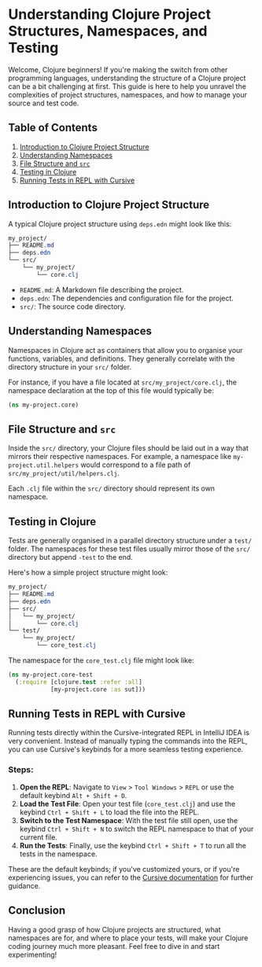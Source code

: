# Understanding Clojure Project Structures, Namespaces, and Testing

Welcome, Clojure beginners! If you're making the switch from other programming languages, understanding the structure of a Clojure project can be a bit challenging at first. This guide is here to help you unravel the complexities of project structures, namespaces, and how to manage your source and test code.

## Table of Contents

1. [Introduction to Clojure Project Structure](#introduction-to-clojure-project-structure)
2. [Understanding Namespaces](#understanding-namespaces)
3. [File Structure and `src`](#file-structure-and-src)
4. [Testing in Clojure](#testing-in-clojure)
5. [Running Tests in REPL with Cursive](#running-tests-in-repl-with-cursive)

## Introduction to Clojure Project Structure

A typical Clojure project structure using `deps.edn` might look like this:

```css
my_project/
├── README.md
├── deps.edn
└── src/
    └── my_project/
        └── core.clj
```

- `README.md`: A Markdown file describing the project.
- `deps.edn`: The dependencies and configuration file for the project.
- `src/`: The source code directory.

## Understanding Namespaces

Namespaces in Clojure act as containers that allow you to organise your functions, variables, and definitions. They generally correlate with the directory structure in your `src/` folder.

For instance, if you have a file located at `src/my_project/core.clj`, the namespace declaration at the top of this file would typically be:

```clojure
(ns my-project.core)
```

## File Structure and `src`

Inside the `src/` directory, your Clojure files should be laid out in a way that mirrors their respective namespaces. For example, a namespace like `my-project.util.helpers` would correspond to a file path of `src/my_project/util/helpers.clj`.

Each `.clj` file within the `src/` directory should represent its own namespace.

## Testing in Clojure

Tests are generally organised in a parallel directory structure under a `test/` folder. The namespaces for these test files usually mirror those of the `src/` directory but append `-test` to the end.

Here's how a simple project structure might look:

```css
my_project/
├── README.md
├── deps.edn
├── src/
│   └── my_project/
│       └── core.clj
└── test/
    └── my_project/
        └── core_test.clj
```

The namespace for the `core_test.clj` file might look like:

```clojure
(ns my-project.core-test
  (:require [clojure.test :refer :all]
            [my-project.core :as sut]))
```

## Running Tests in REPL with Cursive

Running tests directly within the Cursive-integrated REPL in IntelliJ IDEA is very convenient. Instead of manually typing the commands into the REPL, you can use Cursive's keybinds for a more seamless testing experience.

### Steps:

1. **Open the REPL**: Navigate to `View` > `Tool Windows` > `REPL` or use the default keybind `Alt + Shift + D`.
2. **Load the Test File**: Open your test file (`core_test.clj`) and use the keybind `Ctrl + Shift + L` to load the file into the REPL.
3. **Switch to the Test Namespace**: With the test file still open, use the keybind `Ctrl + Shift + N` to switch the REPL namespace to that of your current file.
4. **Run the Tests**: Finally, use the keybind `Ctrl + Shift + T` to run all the tests in the namespace.

These are the default keybinds; if you've customized yours, or if you're experiencing issues, you can refer to the [Cursive documentation](https://cursive-ide.com/userguide/) for further guidance.

## Conclusion

Having a good grasp of how Clojure projects are structured, what namespaces are for, and where to place your tests, will make your Clojure coding journey much more pleasant. Feel free to dive in and start experimenting!